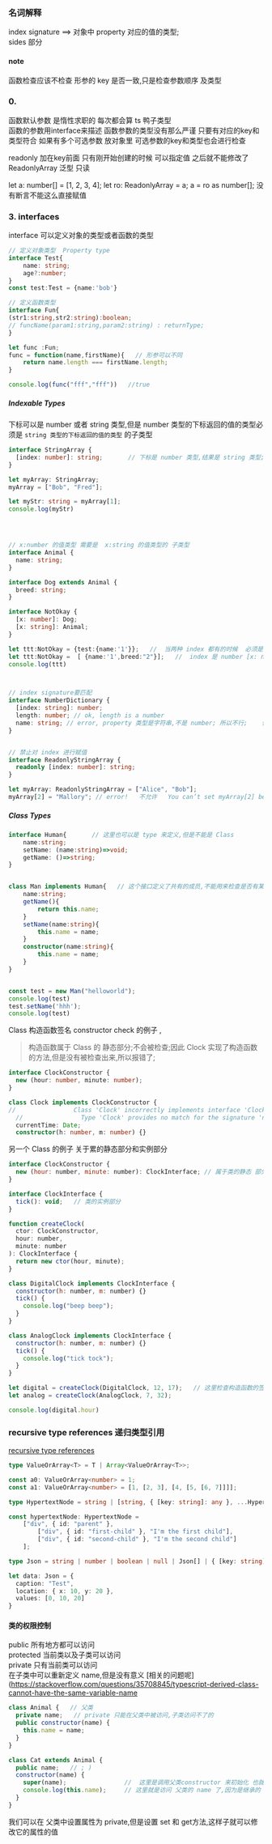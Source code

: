 ### 名词解释  
index signature    ==>   对象中 property 对应的值的类型;  
sides 部分  

#### note
函数检查应该不检查 形参的 key 是否一致,只是检查参数顺序 及类型
### 0.


函数默认参数 是惰性求职的 每次都会算
ts 鸭子类型  
函数的参数用interface来描述
函数参数的类型没有那么严谨  只要有对应的key和类型符合
如果有多个可选参数  放对象里
可选参数的key和类型也会进行检查

readonly  加在key前面 只有刚开始创建的时候  可以指定值   之后就不能修改了
ReadonlyArray 泛型  只读

let a: number[] = [1, 2, 3, 4]; let ro: ReadonlyArray<number> = a; a = ro as number[];  没有断言不能这么直接赋值



### 3. interfaces
interface 可以定义对象的类型或者函数的类型  
```ts
// 定义对象类型  Property type
interface Test{
    name: string;
    age?:number;
}
const test:Test = {name:'bob'}

// 定义函数类型
interface Fun{
(str1:string,str2:string):boolean;
// funcName(param1:string,param2:string) : returnType;
}

let func :Fun;
func = function(name,firstName){   // 形参可以不同
    return name.length === firstName.length;
}

console.log(func("fff","fff"))   //true
```


##### Indexable Types   
下标可以是 number 或者 string 类型,但是 number 类型的下标返回的值的类型必须是    `string 类型的下标返回的值的类型` 的子类型  
```ts
interface StringArray {
  [index: number]: string;       // 下标是 number 类型,结果是 string 类型;  
}

let myArray: StringArray;
myArray = ["Bob", "Fred"];

let myStr: string = myArray[1];
console.log(myStr)




// x:number 的值类型 需要是  x:string 的值类型的 子类型
interface Animal {
  name: string;
}

interface Dog extends Animal {
  breed: string;
}

interface NotOkay {
  [x: number]: Dog;
  [x: string]: Animal;
}

let ttt:NotOkay = {test:{name:'1'}};   //  当两种 index 都有的时候  必须是对象
let ttt:NotOkay =  [ {name:'1',breed:"2"}];   //  index 是 number [x: number]: Dog;  下标是数字  必须是数组, 不能是对象,对象的下标是 string  
console.log(ttt)



// index signature要匹配
interface NumberDictionary {
  [index: string]: number;
  length: number; // ok, length is a number
  name: string; // error, property 类型是字符串,不是 number; 所以不行;    但是如果 [index:string] : number} | string; 就行 
}


// 禁止对 index 进行赋值  
interface ReadonlyStringArray {
  readonly [index: number]: string;
}

let myArray: ReadonlyStringArray = ["Alice", "Bob"];
myArray[2] = "Mallory"; // error!   不允许   You can’t set myArray[2] because the index signature is readonly

```
##### Class Types
```ts
interface Human{       // 这里也可以是 type 来定义,但是不能是 Class  
    name:string;
    setName: (name:string)=>void;
    getName: ()=>string;
}


class Man implements Human{   // 这个接口定义了共有的成员,不能用来检查是否有某些私有成员
    name:string;
    getName(){
        return this.name;
    }
    setName(name:string){
        this.name = name;
    }
    constructor(name:string){
        this.name = name;
    }
}


const test = new Man("helloworld");
console.log(test)
test.setName('hhh');
console.log(test)

```

Class 构造函数签名  constructor check 的例子  ,
> 构造函数属于 Class 的 静态部分;不会被检查;因此 Clock 实现了构造函数的方法,但是没有被检查出来,所以报错了;  
```ts
interface ClockConstructor {
  new (hour: number, minute: number);
}

class Clock implements ClockConstructor {
//                Class 'Clock' incorrectly implements interface 'ClockConstructor'.
  //                Type 'Clock' provides no match for the signature 'new (hour: number, minute: number): any'.
  currentTime: Date;
  constructor(h: number, m: number) {}

```


另一个 Class 的例子  关于累的静态部分和实例部分  
```js
interface ClockConstructor {
  new (hour: number, minute: number): ClockInterface; // 属于类的静态 部分,不会被检测,叫做 构造函数签名  constructor signature  
}

interface ClockInterface {
  tick(): void;   // 类的实例部分  
} 

function createClock(
  ctor: ClockConstructor,
  hour: number,
  minute: number
): ClockInterface {
  return new ctor(hour, minute);
}

class DigitalClock implements ClockInterface {
  constructor(h: number, m: number) {}
  tick() {
    console.log("beep beep");
  }
}

class AnalogClock implements ClockInterface {
  constructor(h: number, m: number) {}
  tick() {
    console.log("tick tock");
  }
}

let digital = createClock(DigitalClock, 12, 17);   // 这里检查构造函数的签名是否一致  
let analog = createClock(AnalogClock, 7, 32);

console.log(digital.hour)
```


### recursive type references 递归类型引用
[recursive type references](https://github.com/microsoft/TypeScript/pull/33050)

```typescript
type ValueOrArray<T> = T | Array<ValueOrArray<T>>;

const a0: ValueOrArray<number> = 1;
const a1: ValueOrArray<number> = [1, [2, 3], [4, [5, [6, 7]]]];

type HypertextNode = string | [string, { [key: string]: any }, ...HypertextNode[]];

const hypertextNode: HypertextNode =
    ["div", { id: "parent" },
        ["div", { id: "first-child" }, "I'm the first child"],
        ["div", { id: "second-child" }, "I'm the second child"]
    ];

type Json = string | number | boolean | null | Json[] | { [key: string]: Json };

let data: Json = {
  caption: "Test",
  location: { x: 10, y: 20 },
  values: [0, 10, 20]
}
```

#### 类的权限控制
public 所有地方都可以访问   
protected  当前类以及子类可以访问  
private  只有当前类可以访问  
在子类中可以重新定义 name,但是没有意义 [相关的问题呢](https://stackoverflow.com/questions/35708845/typescript-derived-class-cannot-have-the-same-variable-name
```js
class Animal {   // 父类
  private name;   // private 只能在父类中被访问,子类访问不了的  
  public constructor(name) {
    this.name = name;
  }
}

class Cat extends Animal {
  public name;   // ; )
  constructor(name) {
    super(name);                //  这里是调用父类constructor 来初始化 也就是new 出来的对象中的 name 是有值的  
    console.log(this.name);     // 这里就是访问 父类的 name 了,因为是继承的
  }
}

```
我们可以在 父类中设置属性为 private,但是设置 set 和 get方法,这样子就可以修改它的属性的值      






